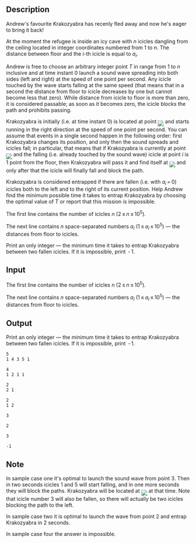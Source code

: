 ## Description

<div><p>Andrew's favourite Krakozyabra has recenly fled away and now he's eager to bring it back!</p><p>At the moment the refugee is inside an icy cave with <span class="tex-span"><i>n</i></span> icicles dangling from the ceiling located in integer coordinates numbered from <span class="tex-span">1</span> to <span class="tex-span"><i>n</i></span>. The distance between floor and the <span class="tex-span"><i>i</i></span>-th icicle is equal to <span class="tex-span"><i>a</i><sub class="lower-index"><i>i</i></sub></span>.</p><p>Andrew is free to choose an arbitrary integer point <span class="tex-span"><i>T</i></span> in range from <span class="tex-span">1</span> to <span class="tex-span"><i>n</i></span> inclusive and at time instant <span class="tex-span">0</span> launch a sound wave spreading into both sides (left and right) at the speed of one point per second. Any icicle touched by the wave starts falling at the same speed (that means that in a second the distance from floor to icicle decreases by one but cannot become less that zero). While distance from icicle to floor is more than zero, it is considered passable; as soon as it becomes zero, the icicle blocks the path and prohibits passing.</p><p>Krakozyabra is initially (i.e. at time instant <span class="tex-span">0</span>) is located at point <img align="middle" class="tex-formula" src="file://uEwXbWV0.png" style="max-width: 100.0%;max-height: 100.0%;"> and starts running in the right direction at the speed of one point per second. You can assume that events in a single second happen in the following order: first Krakozyabra changes its position, and only then the sound spreads and icicles fall; in particular, that means that if Krakozyabra is currently at point <img align="middle" class="tex-formula" src="file://IrqthOyf.png" style="max-width: 100.0%;max-height: 100.0%;"> and the falling (i.e. already touched by the sound wave) icicle at point <span class="tex-span"><i>i</i></span> is <span class="tex-span">1</span> point from the floor, then Krakozyabra will pass it and find itself at <img align="middle" class="tex-formula" src="file://JHddm2FE.png" style="max-width: 100.0%;max-height: 100.0%;"> and only after that the icicle will finally fall and block the path.</p><p>Krakozyabra is considered entrapped if there are fallen (i.e. with <span class="tex-span"><i>a</i><sub class="lower-index"><i>i</i></sub> = 0</span>) icicles both to the left and to the right of its current position. Help Andrew find the minimum possible time it takes to entrap Krakozyabra by choosing the optimal value of <span class="tex-span"><i>T</i></span> or report that this mission is impossible.</p></div><div class="input-specification"><p>The first line contains the number of icicles <span class="tex-span"><i>n</i></span> <span class="tex-span">(2 ≤ <i>n</i> ≤ 10<sup class="upper-index">5</sup>)</span>.</p><p>The next line contains <span class="tex-span"><i>n</i></span> space-separated numbers <span class="tex-span"><i>a</i><sub class="lower-index"><i>i</i></sub></span> <span class="tex-span">(1 ≤ <i>a</i><sub class="lower-index"><i>i</i></sub> ≤ 10<sup class="upper-index">5</sup>)</span>&nbsp;— the distances from floor to icicles.</p></div><div class="output-specification"><p>Print an only integer — the minimum time it takes to entrap Krakozyabra between two fallen icicles. If it is impossible, print <span class="tex-span"> - 1</span>.</p></div>

## Input

<p>The first line contains the number of icicles <span class="tex-span"><i>n</i></span> <span class="tex-span">(2 ≤ <i>n</i> ≤ 10<sup class="upper-index">5</sup>)</span>.</p><p>The next line contains <span class="tex-span"><i>n</i></span> space-separated numbers <span class="tex-span"><i>a</i><sub class="lower-index"><i>i</i></sub></span> <span class="tex-span">(1 ≤ <i>a</i><sub class="lower-index"><i>i</i></sub> ≤ 10<sup class="upper-index">5</sup>)</span>&nbsp;— the distances from floor to icicles.</p>

## Output

<p>Print an only integer — the minimum time it takes to entrap Krakozyabra between two fallen icicles. If it is impossible, print <span class="tex-span"> - 1</span>.</p>





```input1
5
1 4 3 5 1

```




```input2
4
1 2 1 1

```




```input3
2
2 1

```




```input4
2
1 2

```




```output1
3

```




```output2
2

```




```output3
3

```




```output4
-1

```



## Note

<p>In sample case one it's optimal to launch the sound wave from point <span class="tex-span">3</span>. Then in two seconds icicles <span class="tex-span">1</span> and <span class="tex-span">5</span> will start falling, and in one more seconds they will block the paths. Krakozyabra will be located at <img align="middle" class="tex-formula" src="file://7f2sBcIy.png" style="max-width: 100.0%;max-height: 100.0%;"> at that time. Note that icicle number <span class="tex-span">3</span> will also be fallen, so there will actually be two icicles blocking the path to the left.</p><p>In sample case two it is optimal to launch the wave from point <span class="tex-span">2</span> and entrap Krakozyabra in <span class="tex-span">2</span> seconds.</p><p>In sample case four the answer is impossible.</p>
